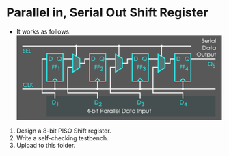 # Parallel in, Serial Out Shift Register
- It works as follows:
![PISO Shift Register](diagram.png)

1. Design a 8-bit PISO Shift register.
2. Write a self-checking testbench.
3. Upload to this folder.
